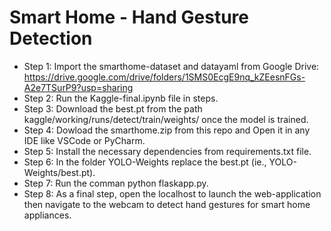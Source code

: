 # Smart Home - Hand Gesture Detection

- Step 1: Import the smarthome-dataset and datayaml from Google Drive: https://drive.google.com/drive/folders/1SMS0EcgE9nq_kZEesnFGs-A2e7TSurP9?usp=sharing
- Step 2: Run the Kaggle-final.ipynb file in steps.
- Step 3: Download the best.pt from the path kaggle/working/runs/detect/train/weights/ once the model is trained.
- Step 4: Dowload the smarthome.zip from this repo and Open it in any IDE like VSCode or PyCharm.
- Step 5: Install the necessary dependencies from requirements.txt file.
- Step 6: In the folder YOLO-Weights replace the best.pt (ie., YOLO-Weights/best.pt).
- Step 7: Run the comman python flaskapp.py.
- Step 8: As a final step, open the localhost to launch the web-application then navigate to the webcam to detect hand gestures for smart home appliances.
